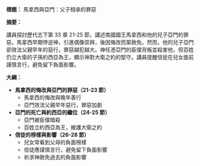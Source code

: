 **標題：** 馬拿西與亞門：父子相承的罪惡

**摘要：**

講員探討歷代志下第 33 章 21-25 節，講述南國國王馬拿西和他的兒子亞門的罪惡。馬拿西早期悖逆神，引進偶像崇拜，後因悔改而蒙赦免。然而，他的兒子亞門卻效法父親早年的惡行，罪惡越犯越大。神任憑亞門的臣僕背叛並殺害他，但百姓仍立大衛的子孫約西亞為王，顯示神對大衛之約的堅守。講員提醒信徒在兒女面前謹慎言行，避免留下負面影響。

**大綱：**

* **馬拿西的悔改與亞門的罪惡（21-23 節）**
    * 馬拿西的悔改與晚年善行
    * 亞門效法父親早年惡行，罪惡加劇
* **亞門的死亡與約西亞的繼位（24-25 節）**
    * 亞門被臣僕暗殺
    * 百姓立約西亞為王，維護大衛之約
* **信徒的榜樣與影響（26-28 節）**
    * 兒女常看到父母的負面榜樣
    * 信徒應謹慎言行，避免留下負面影響
    * 祈求神赦免過去的負面影響